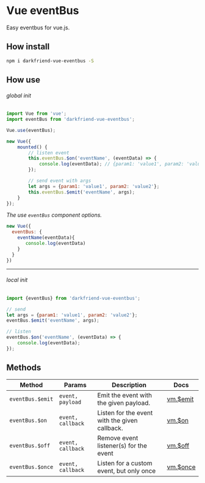 Vue eventBus
=====

Easy eventbus for vue.js.

## How install
```bash
npm i darkfriend-vue-eventbus -S
```

## How use

###### global init
```javascript
import Vue from 'vue';
import eventBus from 'darkfriend-vue-eventbus';

Vue.use(eventBus);

new Vue({
    mounted() {
        // listen event
        this.eventBus.$on('eventName', (eventData) => {
            console.log(eventData); // {param1: 'value1', param2: 'value2'}
        });

        // send event with args
        let args = {param1: 'value1', param2: 'value2'};
        this.eventBus.$emit('eventName', args);
    }
});
```
_The use `eventBus` component options._
```javascript
new Vue({
  eventBus: {
    eventName(eventData){
       console.log(eventData)    
    }
  }  
})
```

---

###### local init
```javascript
import {eventBus} from 'darkfriend-vue-eventbus';

// send
let args = {param1: 'value1', param2: 'value2'};
eventBus.$emit('eventName', args);

// listen
eventBus.$on('eventName', (eventData) => {
    console.log(eventData);
});
```

## Methods
Method              | Params            | Description                                                                | Docs
------------------- | ----------------- | -------------------------------------------------------------------------- | ---------------------------------------------
`eventBus.$emit`  | `event, payload`  | Emit the event with the given payload.                                     | [vm.$emit](https://vuejs.org/v2/api/#vm-emit)
`eventBus.$on`    | `event, callback` | Listen for the event with the given callback.                              | [vm.$on](https://vuejs.org/v2/api/#vm-on)
`eventBus.$off`   | `event, callback` | Remove event listener(s) for the event                                     | [vm.$off](https://vuejs.org/v2/api/#vm-off)
`eventBus.$once`   | `event, callback` | Listen for a custom event, but only once                                      | [vm.$once](https://vuejs.org/v2/api/#vm-once)
